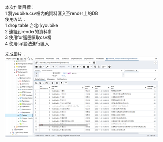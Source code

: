 本次作業目標：<br>
1 將youbike.csv檔內的資料匯入至render上的DB<br>
使用方法：<br>
1 drop table 台北市youbike<br>
2 連結到render的資料庫<br>
3 使用for迴圈讀取csv檔<br>
4 使用sql語法進行匯入<br>

完成圖片：
![image](./import_crv.png)
